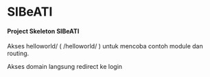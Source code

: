 # SIBeATI



#### Project Skeleton SIBeATI

Akses helloworld/ ( <domain>/helloworld/ ) untuk mencoba contoh module dan routing.
	
Akses domain langsung redirect ke login
